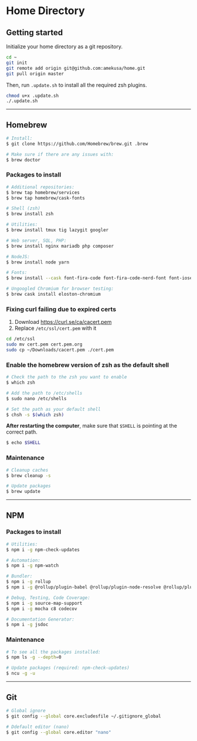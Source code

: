 # Home Directory

## Getting started
Initialize your home directory as a git repository.

```sh
cd ~
git init
git remote add origin git@github.com:amekusa/home.git
git pull origin master
```

Then, run `.update.sh` to install all the required zsh plugins.

```sh
chmod u+x .update.sh
./.update.sh
```

---

## Homebrew

```sh
# Install:
$ git clone https://github.com/Homebrew/brew.git .brew

# Make sure if there are any issues with:
$ brew doctor
```

### Packages to install
```sh
# Additional repositories:
$ brew tap homebrew/services
$ brew tap homebrew/cask-fonts

# Shell (zsh)
$ brew install zsh

# Utilities:
$ brew install tmux tig lazygit googler

# Web server, SQL, PHP:
$ brew install nginx mariadb php composer

# NodeJS:
$ brew install node yarn

# Fonts:
$ brew install --cask font-fira-code font-fira-code-nerd-font font-iosevka

# Ungoogled Chromium for browser testing:
$ brew cask install eloston-chromium
```

### Fixing curl failing due to expired certs
1. Download https://curl.se/ca/cacert.pem
2. Replace `/etc/ssl/cert.pem` with it
```sh
cd /etc/ssl
sudo mv cert.pem cert.pem.org
sudo cp ~/Downloads/cacert.pem ./cert.pem
```

### Enable the homebrew version of zsh as the default shell

```sh
# Check the path to the zsh you want to enable
$ which zsh

# Add the path to /etc/shells
$ sudo nano /etc/shells

# Set the path as your default shell
$ chsh -s $(which zsh)
```

**After restarting the computer**, make sure that `$SHELL` is pointing at the correct path.

```sh
$ echo $SHELL
```

### Maintenance

```sh
# Cleanup caches
$ brew cleanup -s

# Update packages
$ brew update
```

---

## NPM

### Packages to install

```sh
# Utilities:
$ npm i -g npm-check-updates

# Automation:
$ npm i -g npm-watch

# Bundler:
$ npm i -g rollup
$ npm i -g @rollup/plugin-babel @rollup/plugin-node-resolve @rollup/plugin-commonjs

# Debug, Testing, Code Coverage:
$ npm i -g source-map-support
$ npm i -g mocha c8 codecov

# Documentation Generator:
$ npm i -g jsdoc
```

### Maintenance

```sh
# To see all the packages installed:
$ npm ls -g --depth=0

# Update packages (required: npm-check-updates)
$ ncu -g -u
```

---

## Git

```sh
# Global ignore
$ git config --global core.excludesfile ~/.gitignore_global

# Ddefault editor (nano)
$ git config --global core.editor "nano"
```
